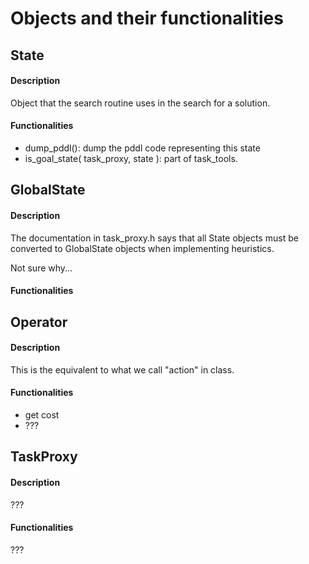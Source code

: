 # Objects and their functionalities

## State
#### Description
Object that the search routine uses in the search for a solution.

#### Functionalities
- dump_pddl(): dump the pddl code representing this state
- is_goal_state( task_proxy, state ): part of task_tools.

## GlobalState
#### Description
The documentation in task_proxy.h says that all State objects must be converted to GlobalState objects when implementing heuristics.

Not sure why...
#### Functionalities

## Operator
#### Description
This is the equivalent to what we call "action" in class.

#### Functionalities
- get cost
- ???

## TaskProxy
#### Description
???
#### Functionalities
???
